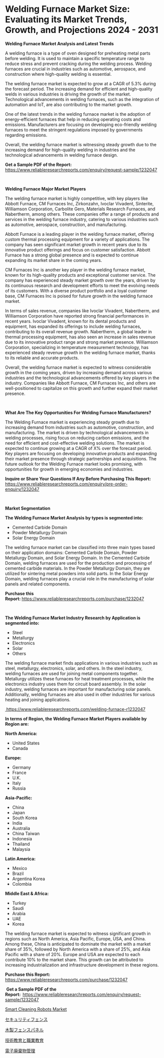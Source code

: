 <p><h1>Welding Furnace Market Size: Evaluating its Market Trends, Growth, and Projections 2024 - 2031</h1></p><p><strong>Welding Furnace Market Analysis and Latest Trends</strong></p>
<p><p>A welding furnace is a type of oven designed for preheating metal parts before welding. It is used to maintain a specific temperature range to reduce stress and prevent cracking during the welding process. Welding furnaces are crucial in industries such as automotive, aerospace, and construction where high-quality welding is essential.</p><p>The welding furnace market is expected to grow at a CAGR of 5.3% during the forecast period. The increasing demand for efficient and high-quality welds in various industries is driving the growth of the market. Technological advancements in welding furnaces, such as the integration of automation and IoT, are also contributing to the market growth.</p><p>One of the latest trends in the welding furnace market is the adoption of energy-efficient furnaces that help in reducing operating costs and emissions. Manufacturers are focusing on developing eco-friendly welding furnaces to meet the stringent regulations imposed by governments regarding emissions.</p><p>Overall, the welding furnace market is witnessing steady growth due to the increasing demand for high-quality welding in industries and the technological advancements in welding furnace design.</p></p>
<p><strong>Get a Sample PDF of the Report:&nbsp;</strong> <a href="https://www.reliableresearchreports.com/enquiry/request-sample/1232047">https://www.reliableresearchreports.com/enquiry/request-sample/1232047</a></p>
<p>&nbsp;</p>
<p><strong>Welding Furnace Major Market Players</strong></p>
<p><p>The welding furnace market is highly competitive, with key players like Abbott Furnace, CM Furnaces Inc, Zirkonzahn, Ivoclar Vivadent, Sinterite, Williamson Corporation, Carbolite Gero, Materials Research Furnaces, and Nabertherm, among others. These companies offer a range of products and services in the welding furnace industry, catering to various industries such as automotive, aerospace, construction, and manufacturing.</p><p>Abbott Furnace is a leading player in the welding furnace market, offering custom thermal processing equipment for a variety of applications. The company has seen significant market growth in recent years due to its innovative product offerings and focus on customer satisfaction. Abbott Furnace has a strong global presence and is expected to continue expanding its market share in the coming years.</p><p>CM Furnaces Inc is another key player in the welding furnace market, known for its high-quality products and exceptional customer service. The company has experienced steady market growth over the years, driven by its continuous research and development efforts to meet the evolving needs of its customers. With a diverse product portfolio and a loyal customer base, CM Furnaces Inc is poised for future growth in the welding furnace market.</p><p>In terms of sales revenue, companies like Ivoclar Vivadent, Nabertherm, and Williamson Corporation have reported strong financial performances in recent years. Ivoclar Vivadent, known for its dental products and equipment, has expanded its offerings to include welding furnaces, contributing to its overall revenue growth. Nabertherm, a global leader in thermal processing equipment, has also seen an increase in sales revenue due to its innovative product range and strong market presence. Williamson Corporation, specializing in temperature measurement technology, has experienced steady revenue growth in the welding furnace market, thanks to its reliable and accurate products.</p><p>Overall, the welding furnace market is expected to witness considerable growth in the coming years, driven by increasing demand across various industries and the technological advancements offered by key players in the industry. Companies like Abbott Furnace, CM Furnaces Inc, and others are well-positioned to capitalize on this growth and further expand their market presence.</p></p>
<p>&nbsp;</p>
<p><strong>What Are The Key Opportunities For Welding Furnace Manufacturers?</strong></p>
<p><p>The Welding Furnace market is experiencing steady growth due to increasing demand from industries such as automotive, construction, and manufacturing. The market is driven by technological advancements in welding processes, rising focus on reducing carbon emissions, and the need for efficient and cost-effective welding solutions. The market is expected to continue growing at a CAGR of X% over the forecast period. Key players are focusing on developing innovative products and expanding their market presence through strategic partnerships and acquisitions. The future outlook for the Welding Furnace market looks promising, with opportunities for growth in emerging economies and industries.</p></p>
<p><strong>Inquire or Share Your Questions If Any Before Purchasing This Report:</strong> <a href="https://www.reliableresearchreports.com/enquiry/pre-order-enquiry/1232047">https://www.reliableresearchreports.com/enquiry/pre-order-enquiry/1232047</a></p>
<p>&nbsp;</p>
<p><strong>Market Segmentation</strong></p>
<p><strong>The Welding Furnace Market Analysis by types is segmented into:</strong></p>
<p><ul><li>Cemented Carbide Domain</li><li>Powder Metallurgy Domain</li><li>Solar Energy Domain</li></ul></p>
<p><p>The welding furnace market can be classified into three main types based on their application domains: Cemented Carbide Domain, Powder Metallurgy Domain, and Solar Energy Domain. In the Cemented Carbide Domain, welding furnaces are used for the production and processing of cemented carbide materials. In the Powder Metallurgy Domain, they are utilized for sintering metal powders into solid parts. In the Solar Energy Domain, welding furnaces play a crucial role in the manufacturing of solar panels and related components.</p></p>
<p><strong>Purchase this Report:&nbsp;</strong><a href="https://www.reliableresearchreports.com/purchase/1232047">https://www.reliableresearchreports.com/purchase/1232047</a></p>
<p>&nbsp;</p>
<p><strong>The Welding Furnace Market Industry Research by Application is segmented into:</strong></p>
<p><ul><li>Steel</li><li>Metallurgy</li><li>Electronics</li><li>Solar</li><li>Others</li></ul></p>
<p><p>The welding furnace market finds applications in various industries such as steel, metallurgy, electronics, solar, and others. In the steel industry, welding furnaces are used for joining metal components together. Metallurgy utilizes these furnaces for heat treatment processes, while the electronics industry uses them for circuit board assembly. In the solar industry, welding furnaces are important for manufacturing solar panels. Additionally, welding furnaces are also used in other industries for various heating and joining applications.</p></p>
<p><a href="https://www.reliableresearchreports.com/welding-furnace-r1232047">&nbsp;https://www.reliableresearchreports.com/welding-furnace-r1232047</a></p>
<p><strong>In terms of Region, the Welding Furnace Market Players available by Region are:</strong></p>
<p>
    <p> <strong> North America: </strong>
        <ul>
            <li>United States</li>
            <li>Canada</li>
        </ul>
        </p> 
    <p> <strong> Europe: </strong>
        <ul>
            <li>Germany</li>
            <li>France</li>
            <li>U.K.</li>
            <li>Italy</li>
            <li>Russia</li>
        </ul>
        </p> 
    <p> <strong> Asia-Pacific: </strong>
        <ul>
            <li>China</li>
            <li>Japan</li>
            <li>South Korea</li>
            <li>India</li>
            <li>Australia</li>
            <li>China Taiwan</li>
            <li>Indonesia</li>
            <li>Thailand</li>
            <li>Malaysia</li>
        </ul>
        </p> 
    <p> <strong> Latin America: </strong>
        <ul>
            <li>Mexico</li>
            <li>Brazil</li>
            <li>Argentina Korea</li>
            <li>Colombia</li>
        </ul>
        </p> 
    <p> <strong> Middle East & Africa: </strong>
        <ul>
            <li>Turkey</li>
            <li>Saudi</li>
            <li>Arabia</li>
            <li>UAE</li>
            <li>Korea</li>
        </ul>
    </p>
    </p>
<p><p>The welding furnace market is expected to witness significant growth in regions such as North America, Asia Pacific, Europe, USA, and China. Among these, China is anticipated to dominate the market with a market share of 35%, followed by North America with a share of 25%, and Asia Pacific with a share of 20%. Europe and USA are expected to each contribute 10% to the market share. This growth can be attributed to increasing industrialization and infrastructure development in these regions.</p></p>
<p><strong>Purchase this Report: </strong><a href="https://www.reliableresearchreports.com/purchase/1232047">https://www.reliableresearchreports.com/purchase/1232047</a></p>
<p>&nbsp;<strong>Get a Sample PDF of the Report:&nbsp;&nbsp;</strong><a href="https://www.reliableresearchreports.com/enquiry/request-sample/1232047">https://www.reliableresearchreports.com/enquiry/request-sample/1232047</a></p>
<p><strong></strong></p>
<p><p><a href="https://github.com/mancsybtousav/Market-Research-Report-List-2/blob/main/smart-cleaning-robots-market.md">Smart Cleaning Robots Market</a></p><p><a href="https://github.com/KaydenJohns1964/Market-Research-Report-List-1/blob/main/281331429576.md">セキュリティフェンス</a></p><p><a href="https://github.com/marbadji/Market-Research-Report-List-1/blob/main/972580129575.md">木製フェンスパネル</a></p><p><a href="https://medium.com/@lewis15david/%E6%8A%80%E8%A1%93%E3%81%A8%E8%81%B7%E6%A5%AD%E6%95%99%E8%82%B2%E5%B8%82%E5%A0%B4-2031%E5%B9%B4%E3%81%BE%E3%81%A7%E3%81%AE%E6%88%90%E5%8A%9F%E3%81%99%E3%82%8B%E3%83%93%E3%82%B8%E3%83%8D%E3%82%B9%E6%88%A6%E7%95%A5%E3%81%AE%E9%8D%B5-4b650318f494">技術教育と職業教育</a></p><p><a href="https://medium.com/@jack3lambert/%E9%9B%BB%E5%AD%90%E5%BB%83%E6%A3%84%E7%89%A9%E7%AE%A1%E7%90%86%E3%81%AE%E5%B8%82%E5%A0%B4%E8%A6%8F%E6%A8%A1%E3%81%A8%E5%B8%82%E5%A0%B4%E5%8B%95%E5%90%91-%E5%AE%8C%E5%85%A8%E3%81%AA%E7%94%A3%E6%A5%AD%E6%A6%82%E8%A6%81-2024%E5%B9%B4%E3%81%8B%E3%82%892031%E5%B9%B4%E3%81%BE%E3%81%A7-a25c8e6dea72">電子廃棄物管理</a></p></p>